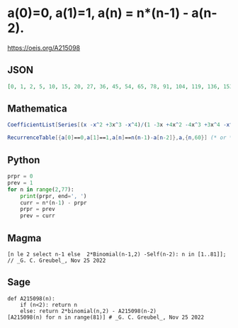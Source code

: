 # a\(0\)\=0, a\(1\)\=1, a\(n\) \= n\*\(n\-1\) \- a\(n\-2\)\.
https://oeis.org/A215098
## JSON
```JSON
[0, 1, 2, 5, 10, 15, 20, 27, 36, 45, 54, 65, 78, 91, 104, 119, 136, 153, 170, 189, 210, 231, 252, 275, 300, 325, 350, 377, 406, 435, 464, 495, 528, 561, 594, 629, 666, 703, 740, 779, 820, 861, 902, 945, 990, 1035, 1080, 1127, 1176, 1225, 1274, 1325, 1378, 1431]
```
## Mathematica
```Mathematica
CoefficientList[Series[(x -x^2 +3x^3 -x^4)/(1 -3x +4x^2 -4x^3 +3x^4 -x^5), {x, 0, 70}], x] (* _Vincenzo Librandi_, Jul 18 2013 *)
```
```Mathematica
RecurrenceTable[{a[0]==0,a[1]==1,a[n]==n(n-1)-a[n-2]},a,{n,60}] (* or *) LinearRecurrence[{3,-4,4,-3,1},{0,1,2,5,10},60] (* _Harvey P. Dale_, May 15 2016 *)
```
## Python
```Python
prpr = 0
prev = 1
for n in range(2,77):
    print(prpr, end=', ')
    curr = n*(n-1) - prpr
    prpr = prev
    prev = curr
```
## Magma
```Magma
[n le 2 select n-1 else  2*Binomial(n-1,2) -Self(n-2): n in [1..81]]; // _G. C. Greubel_, Nov 25 2022
```
## Sage
```Sage
def A215098(n):
    if (n<2): return n
    else: return 2*binomial(n,2) - A215098(n-2)
[A215098(n) for n in range(81)] # _G. C. Greubel_, Nov 25 2022
```
